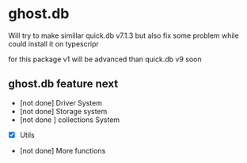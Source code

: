 # ghost.db
Will try to make simillar quick.db v7.1.3 but also fix some problem while could install it on typescripr



for this package v1 will be advanced than quick.db v9 soon 

ghost.db feature next
-
- [not done] Driver System
- [not done] Storage system
- [not done ] collections System
- [x] Utils
- [not done] More functions
